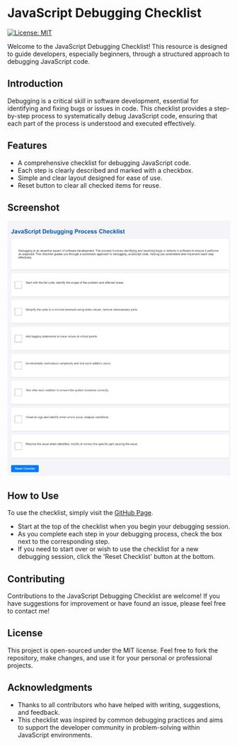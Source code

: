 # JavaScript Debugging Checklist

[![License: MIT](https://img.shields.io/badge/License-MIT-yellow.svg)](https://opensource.org/licenses/MIT)

Welcome to the JavaScript Debugging Checklist! This resource is designed to guide developers, especially beginners, through a structured approach to debugging JavaScript code.

## Introduction

Debugging is a critical skill in software development, essential for identifying and fixing bugs or issues in code. This checklist provides a step-by-step process to systematically debug JavaScript code, ensuring that each part of the process is understood and executed effectively.

## Features

- A comprehensive checklist for debugging JavaScript code.
- Each step is clearly described and marked with a checkbox.
- Simple and clear layout designed for ease of use.
- Reset button to clear all checked items for reuse.

## Screenshot

![JavaScript Debugging Checklist](./images/screenshot.jpeg)

## How to Use

To use the checklist, simply visit the [GitHub Page](https://lesley-byte.github.io/DebuggingChecklist/).

- Start at the top of the checklist when you begin your debugging session.
- As you complete each step in your debugging process, check the box next to the corresponding step.
- If you need to start over or wish to use the checklist for a new debugging session, click the 'Reset Checklist' button at the bottom.

## Contributing

Contributions to the JavaScript Debugging Checklist are welcome! If you have suggestions for improvement or have found an issue, please feel free to contact me!

## License

This project is open-sourced under the MIT license. Feel free to fork the repository, make changes, and use it for your personal or professional projects.

## Acknowledgments

- Thanks to all contributors who have helped with writing, suggestions, and feedback.
- This checklist was inspired by common debugging practices and aims to support the developer community in problem-solving within JavaScript environments.
